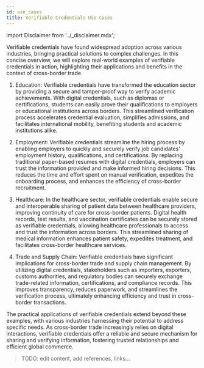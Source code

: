 ```yaml
---
id: use_cases
title: Verifiable Credentials Use Cases
---
```


import Disclaimer from '../\_disclaimer.mdx';

<Disclaimer />

Verifiable credentials have found widespread adoption across various industries, bringing practical solutions to complex challenges. In this concise overview, we will explore real-world examples of verifiable credentials in action, highlighting their applications and benefits in the context of cross-border trade.

1. Education:
   Verifiable credentials have transformed the education sector by providing a secure and tamper-proof way to verify academic achievements. With digital credentials, such as diplomas or certifications, students can easily prove their qualifications to employers or educational institutions across borders. This streamlined verification process accelerates credential evaluation, simplifies admissions, and facilitates international mobility, benefiting students and academic institutions alike.

2. Employment:
   Verifiable credentials streamline the hiring process by enabling employers to quickly and securely verify job candidates' employment history, qualifications, and certifications. By replacing traditional paper-based resumes with digital credentials, employers can trust the information provided and make informed hiring decisions. This reduces the time and effort spent on manual verification, expedites the onboarding process, and enhances the efficiency of cross-border recruitment.

3. Healthcare:
   In the healthcare sector, verifiable credentials enable secure and interoperable sharing of patient data between healthcare providers, improving continuity of care for cross-border patients. Digital health records, test results, and vaccination certificates can be securely stored as verifiable credentials, allowing healthcare professionals to access and trust the information across borders. This streamlined sharing of medical information enhances patient safety, expedites treatment, and facilitates cross-border healthcare services.

4. Trade and Supply Chain:
   Verifiable credentials have significant implications for cross-border trade and supply chain management. By utilizing digital credentials, stakeholders such as importers, exporters, customs authorities, and regulatory bodies can securely exchange trade-related information, certifications, and compliance records. This improves transparency, reduces paperwork, and streamlines the verification process, ultimately enhancing efficiency and trust in cross-border transactions.

The practical applications of verifiable credentials extend beyond these examples, with various industries harnessing their potential to address specific needs. As cross-border trade increasingly relies on digital interactions, verifiable credentials offer a reliable and secure mechanism for sharing and verifying information, fostering trusted relationships and efficient global commerce.

> TODO: edit content,
> add references, links...
